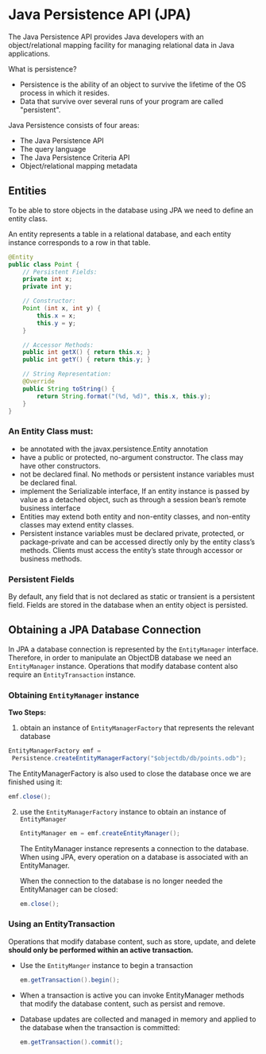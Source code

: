 # Java Persistence API (JPA)

The Java Persistence API provides Java developers with an object/relational mapping facility for managing relational data in Java applications.

What is persistence?
 - Persistence is the ability of an object to survive the lifetime of the OS process in which it resides.
 - Data that survive over several runs of your program are called "persistent".

Java Persistence consists of four areas:
 - The Java Persistence API
 - The query language
 - The Java Persistence Criteria API
 - Object/relational mapping metadata

## Entities

To be able to store objects in the database using JPA we need to define an entity class.

An entity represents a table in a relational database, and each entity instance corresponds to a row in that table.

```java
@Entity
public class Point {
    // Persistent Fields:
    private int x;
    private int y;

    // Constructor:
    Point (int x, int y) {
        this.x = x;
        this.y = y;
    }

    // Accessor Methods:
    public int getX() { return this.x; }
    public int getY() { return this.y; }

    // String Representation:
    @Override
    public String toString() {
        return String.format("(%d, %d)", this.x, this.y);
    }
}
```

### An Entity Class must:
  - be annotated with the javax.persistence.Entity annotation
  - have a public or protected, no-argument constructor. The class may have other constructors.
  - not be declared final. No methods or persistent instance variables must be declared final.
  - implement the Serializable interface, If an entity instance is passed by value as a detached object, such as through a session bean’s remote business interface
  - Entities may extend both entity and non-entity classes, and non-entity classes may extend entity classes.
  - Persistent instance variables must be declared private, protected, or package-private and can be accessed directly only by the entity class’s methods. Clients must access the entity’s state through accessor or business methods.

### Persistent Fields

By default, any field that is not declared as static or transient is a persistent field.
Fields are stored in the database when an entity object is persisted.

## Obtaining a JPA Database Connection

In JPA a database connection is represented by the `EntityManager` interface. Therefore, in order to manipulate an ObjectDB database we need an `EntityManager` instance. Operations that modify database content also require an `EntityTransaction` instance.

### Obtaining `EntityManager` instance

**Two Steps:**
 1. obtain an instance of `EntityManagerFactory` that represents the relevant database

   ```java
   EntityManagerFactory emf =
    Persistence.createEntityManagerFactory("$objectdb/db/points.odb");
   ```

   The EntityManagerFactory is also used to close the database once we are finished using it:

   ```java
   emf.close();
   ```

 2. use the `EntityManagerFactory` instance to obtain an instance of `EntityManager`

    ```java
    EntityManager em = emf.createEntityManager();
    ```

    The EntityManager instance represents a connection to the database. When using JPA, every operation on a database is associated with an EntityManager.

    When the connection to the database is no longer needed the EntityManager can be closed:

    ```java
    em.close();
    ```

### Using an EntityTransaction

Operations that modify database content, such as store, update, and delete **should only be performed within an active transaction.**

- Use the `EntityManger` instance to begin a transaction

   ```java
   em.getTransaction().begin();
   ```

- When a transaction is active you can invoke EntityManager methods that modify the database content, such as persist and remove.
- Database updates are collected and managed in memory and applied to the database when the transaction is committed:

   ```java
   em.getTransaction().commit();
   ```
